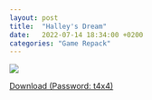 ```yaml
---
layout: post
title:  "Halley's Dream"
date:   2022-07-14 18:34:00 +0200
categories: "Game Repack"
---
```

<img src="https://i.ibb.co/GsV9mqw/NFO.webp"/> <br>

<a href="https://0a0bin.klowdee.host/?a6d53322c3d39dc3#4HevDWuPyRdvnLSfdA2CiB1mXKKDSMdzsPQeX6GKVij3">Download (Password: t4x4)</a> <br>
